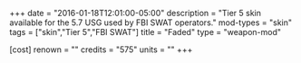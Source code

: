 +++
date = "2016-01-18T12:01:00-05:00"
description = "Tier 5 skin available for the 5.7 USG used by FBI SWAT operators."
mod-types = "skin"
tags = ["skin","Tier 5","FBI SWAT"]
title = "Faded"
type = "weapon-mod"

[cost]
  renown = ""
  credits = "575"
  units = ""
+++
